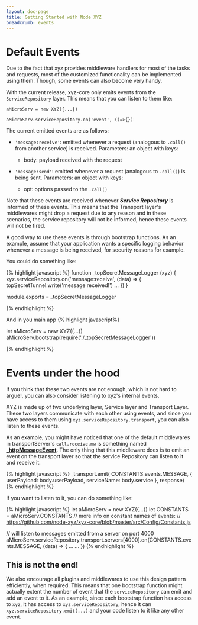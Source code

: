 ```yaml
---
layout: doc-page
title: Getting Started with Node XYZ
breadcrumb: events
---
```


# Default Events

Due to the fact that xyz provides middleware handlers for most of the tasks and requests, most of the customized functionality can be implemented using them. Though, some events can also become very handy.

With the current release, xyz-core only emits events from the `ServiceRepository` layer. This means that you can listen to them like:

```
aMicroServ = new XYZ({...})

aMicroServ.serviceRepository.on('event', ()=>{})
```

The current emitted events are as follows:

  - `'message:receive'`: emitted whenever a request (analogous to `.call()` from another service) is received. Parameters: an object with keys:
    - body: payload received with the request

  - `'message:send'`: emitted whenever a request (analogous to `.call()`) is being sent. Parameters: an object with keys:
    - opt: options passed to the `.call()`


Note that these events are received whenever ***Service Repository*** is informed of these events. This means that the Transport layer's middlewares might drop a request due to any reason and in these scenarios, the service repository will not be informed, hence these events will not be fired.

A good way to use these events is through bootstrap functions. As an example, assume that your application wants a specific logging behavior whenever a message is being received, for security reasons for example.

You could do something like:

{% highlight javascript %}
function _topSecretMessageLogger (xyz) {
  xyz.serviceRepository.on('message:receive', (data) => {
    topSecretTunnel.write('message received!')
    ...
  })
}

module.exports = _topSecretMessageLogger

{% endhighlight %}

And in you main app
{% highlight javascript%}

let aMicroServ = new XYZ({...})
aMicroServ.bootstrap(require('./_topSecretMessageLogger'))

{% endhighlight %}

# Events under the hood

If you think that these two events are not enough, which is not hard to argue!, you can also consider listening to xyz's internal events.

XYZ is made up of two underlying layer, Service layer and Transport Layer. These two layers communicate with each other using events, and since you have access to them using `xyz.serviceRepository.transport`, you can also listen to these events.

As an example, you might have noticed that one of the default middlewares in transportServer's `call.receive.mw` is something named **[_httpMessageEvent](https://github.com/node-xyz/xyz-core/blob/master/src/Transport/Middlewares/call/http.receive.event.js)**. The only thing that this middleware does is to emit an event on the transport layer so that the service Repository can listen to it and receive it.

{% highlight javascript %}
_transport.emit(
    CONSTANTS.events.MESSAGE, {
      userPayload: body.userPayload,
      serviceName: body.service
    },
    response)
{% endhighlight %}

If you want to listen to it, you can do something like:

{% highlight javascript %}
let aMicroServ = new XYZ({...})
let CONSTANTS  = aMicroServ.CONSTANTS
// more info on constant names of events:
// https://github.com/node-xyz/xyz-core/blob/master/src/Config/Constants.js

// will listen to messages emitted from a server on port 4000
aMicroServ.serviceRepository.transport.servers[4000].on(CONSTANTS.events.MESSAGE, (data) => {
    ...
    ...
  })
{% endhighlight %}

## This is not the end!

We also encourage all plugins and middlewares to use this design pattern efficiently, when required. This means that one bootstrap function might actually extent the number of event that the `serviceRepository` can emit and add an event to it. As an example, since each bootstrap function has access to `xyz`, it has access to `xyz.serviceRepository`, hence it can `xyz.serviceRepository.emit(...)` and your code listen to it like any other event.

